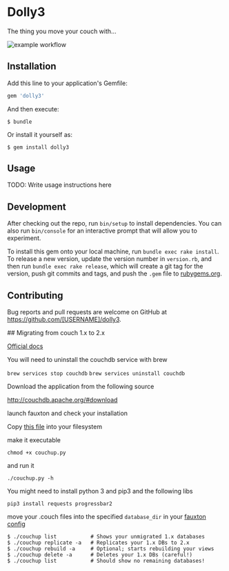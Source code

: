 # Dolly3

The thing you move your couch with...

![example workflow](https://github.com/amco/dolly/actions/workflows/ruby.yml/badge.svg)

## Installation

Add this line to your application's Gemfile:

```ruby
gem 'dolly3'
```

And then execute:

    $ bundle

Or install it yourself as:

    $ gem install dolly3

## Usage

TODO: Write usage instructions here

## Development

After checking out the repo, run `bin/setup` to install dependencies. You can also run `bin/console` for an interactive prompt that will allow you to experiment.

To install this gem onto your local machine, run `bundle exec rake install`. To release a new version, update the version number in `version.rb`, and then run `bundle exec rake release`, which will create a git tag for the version, push git commits and tags, and push the `.gem` file to [rubygems.org](https://rubygems.org).

## Contributing

Bug reports and pull requests are welcome on GitHub at https://github.com/[USERNAME]/dolly3.


## Migrating from couch 1.x to 2.x

[Official docs](https://docs.couchdb.org/en/2.3.1/install/index.html)


You will need to uninstall the couchdb service with brew

`brew services stop couchdb`
`brew services uninstall couchdb`

Download the application from the following source

http://couchdb.apache.org/#download

launch fauxton and check your installation

Copy [this file](https://github.com/apache/couchdb/blob/master/rel/overlay/bin/couchup) into your filesystem


make it executable

`chmod +x couchup.py`

and run it

`./couchup.py -h`

You might need to install python 3 and pip3 and the following libs

`pip3 install requests progressbar2`

move your .couch files into the specified `database_dir` in your [fauxton config](http://127.0.0.1:5984/_utils/#_config/couchdb@localhost)


```
$ ./couchup list           # Shows your unmigrated 1.x databases
$ ./couchup replicate -a   # Replicates your 1.x DBs to 2.x
$ ./couchup rebuild -a     # Optional; starts rebuilding your views
$ ./couchup delete -a      # Deletes your 1.x DBs (careful!)
$ ./couchup list           # Should show no remaining databases!
```
